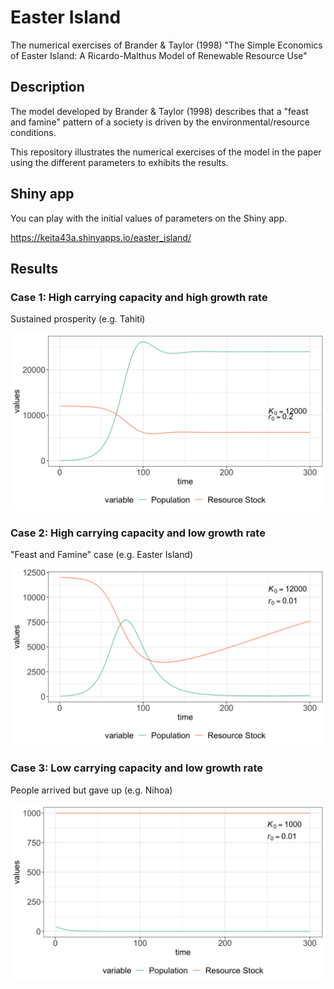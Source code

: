 # Easter Island

The numerical exercises of Brander &amp; Taylor (1998) "The Simple Economics of Easter Island: A Ricardo-Malthus Model of Renewable Resource Use"

## Description

The model developed by Brander &amp; Taylor (1998) describes that a "feast and famine" pattern of a society is driven by the environmental/resource conditions. 

This repository illustrates the numerical exercises of the model in the paper using the different parameters to exhibits the results. 

## Shiny app

You can play with the initial values of parameters on the Shiny app. 

https://keita43a.shinyapps.io/easter_island/

## Results

### Case 1: High carrying capacity and high growth rate

Sustained prosperity (e.g. Tahiti)

![case1](https://github.com/keita43a/easter_island/blob/main/figure/plot_K_12000_r_0.2.png?raw=true)


### Case 2: High carrying capacity and low growth rate

"Feast and Famine" case (e.g. Easter Island)

![case2](https://github.com/keita43a/easter_island/blob/main/figure/plot_K_12000_r_0.01.png?raw=true)

### Case 3: Low carrying capacity and low growth rate

People arrived but gave up (e.g. Nihoa)

![case3](https://github.com/keita43a/easter_island/blob/main/figure/plot_K_1000_r_0.01.png?raw=true)

